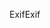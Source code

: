 <span data-ttu-id="d99a9-101">Exif</span><span class="sxs-lookup"><span data-stu-id="d99a9-101">Exif</span></span>